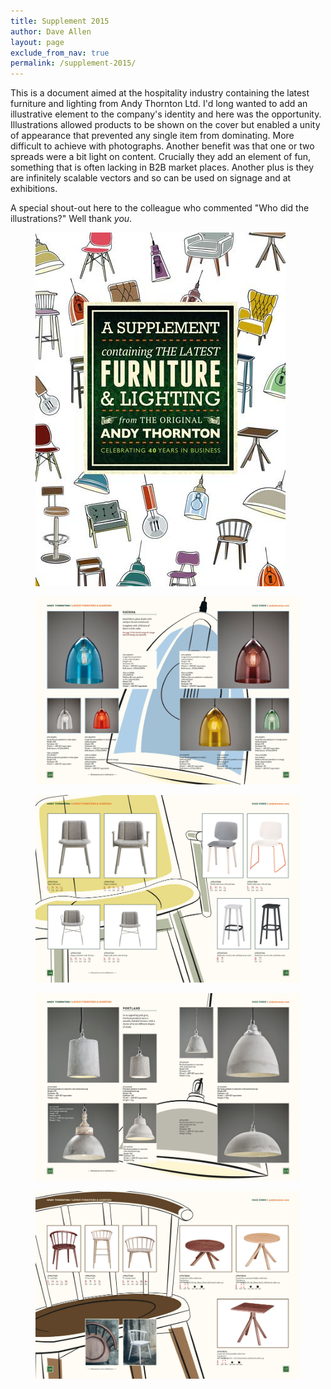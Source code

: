 ```yaml
---
title: Supplement 2015
author: Dave Allen
layout: page
exclude_from_nav: true
permalink: /supplement-2015/
---
```

This is a document aimed at the hospitality industry containing the latest furniture and lighting from Andy Thornton Ltd. I'd long wanted to add an illustrative element to the company's identity and here was the opportunity. Illustrations allowed products to be shown on the cover but enabled a unity of appearance that prevented any single item from dominating. More difficult to achieve with photographs. Another benefit was that one or two spreads were a bit light on content. Crucially they add an element of fun, something that is often lacking in B2B market places. Another plus is they are infinitely scalable vectors and so can be used on signage and at exhibitions.

A special shout-out here to the colleague who commented "Who did the illustrations?" Well thank *you*.

<figure><img src="../images/cover-supplement-2015.jpg" alt="cover for the Andy Thornton furniture and lighting supplement" /></figure>

<figure><img src="../images/supplement-28-29.jpg" alt="cover for the Andy Thornton furniture and lighting supplement" /></figure>

<figure><img src="../images/supplement-14-15.jpg" alt="spread from the Andy Thornton furniture and lighting supplement" /></figure>



<figure><img src="../images/supplement-22-23.jpg" alt="spread from the Andy Thornton furniture and lighting supplement" /></figure>




<figure><img src="../images/supplement-16-17.jpg" alt="spread from the Andy Thornton furniture and lighting supplement" /></figure>